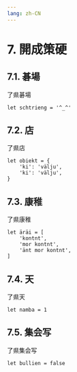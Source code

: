 ```yaml
---
lang: zh-CN
---
```

# 7. 開成策硬

## 7.1. 碁場
了県碁場
```
let schtrieng = '^_^'
```

## 7.2. 店
了県店
```
let obiekt = {
	'ki': 'välju',
	'ki': 'välju',
}
```

## 7.3. 康稚
了県康稚
```
let äräi = [
	'kontnt',
	'mor kontnt',
	'änt mor kontnt',
]
```

## 7.4. 天
了県天
```
let namba = 1
```

## 7.5. 集会写
了県集会写
```
let bullien = false
```

